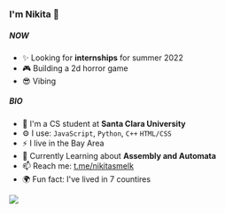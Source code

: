 ### I'm Nikita 👋

##### NOW

- ✨ Looking for **internships** for summer 2022
- 🎮 Building a 2d horror game
- 😎 Vibing

##### BIO

- 🏢 I'm a CS student at **Santa Clara University**
- ⚙️ I use: `JavaScript`, `Python`, `C++` `HTML/CSS`
- ⚡️ I live in the Bay Area
- 🌱 Currently Learning about **Assembly and Automata**
- 📫 Reach me: [t.me/nikitasmelk](https://t.me/nikitasmelk)
- 🌍 Fun fact: I've lived in 7 countires



![](https://github.com/nikitasmelk/nikitasmelk/blob/main/saul-goodman-better-call-saul.gif)
